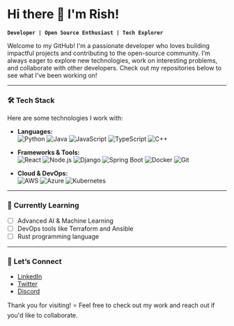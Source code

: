 # Hi there 👋 I'm Rish!

**`Developer | Open Source Enthusiast | Tech Explorer`**

Welcome to my GitHub! I'm a passionate developer who loves building impactful projects and contributing to the open-source community. I’m always eager to explore new technologies, work on interesting problems, and collaborate with other developers. Check out my repositories below to see what I've been working on!

---

### 🛠️ **Tech Stack**

Here are some technologies I work with:

- **Languages:**  
  ![Python](https://img.shields.io/badge/-Python-3776AB?logo=python&logoColor=white&style=for-the-badge)
  ![Java](https://img.shields.io/badge/-Java-007396?logo=java&logoColor=white&style=for-the-badge)
  ![JavaScript](https://img.shields.io/badge/-JavaScript-F7DF1E?logo=javascript&logoColor=black&style=for-the-badge)
  ![TypeScript](https://img.shields.io/badge/-TypeScript-007ACC?logo=typescript&logoColor=white&style=for-the-badge)
  ![C++](https://img.shields.io/badge/-C++-00599C?logo=cplusplus&logoColor=white&style=for-the-badge)

- **Frameworks & Tools:**  
  ![React](https://img.shields.io/badge/-React-61DAFB?logo=react&logoColor=white&style=for-the-badge)
  ![Node.js](https://img.shields.io/badge/-Node.js-339933?logo=nodedotjs&logoColor=white&style=for-the-badge)
  ![Django](https://img.shields.io/badge/-Django-092E20?logo=django&logoColor=white&style=for-the-badge)
  ![Spring Boot](https://img.shields.io/badge/-Spring%20Boot-6DB33F?logo=springboot&logoColor=white&style=for-the-badge)
  ![Docker](https://img.shields.io/badge/-Docker-2496ED?logo=docker&logoColor=white&style=for-the-badge)
  ![Git](https://img.shields.io/badge/-Git-F05032?logo=git&logoColor=white&style=for-the-badge)

- **Cloud & DevOps:**  
  ![AWS](https://img.shields.io/badge/-AWS-232F3E?logo=amazonaws&logoColor=white&style=for-the-badge)
  ![Azure](https://img.shields.io/badge/-Azure-0078D4?logo=microsoftazure&logoColor=white&style=for-the-badge)
  ![Kubernetes](https://img.shields.io/badge/-Kubernetes-326CE5?logo=kubernetes&logoColor=white&style=for-the-badge)

---

### 🌱 **Currently Learning**
- [ ] Advanced AI & Machine Learning
- [ ] DevOps tools like Terraform and Ansible
- [ ] Rust programming language

---

### 🤝 **Let’s Connect**
- [LinkedIn](https://www.linkedin.com/in/rish-kumar-487472237/)
- [Twitter](https://twitter.com/Rish16_02)
- [Discord](https://discord.com/2660)


Thank you for visiting! ⭐ Feel free to check out my work and reach out if you'd like to collaborate.
